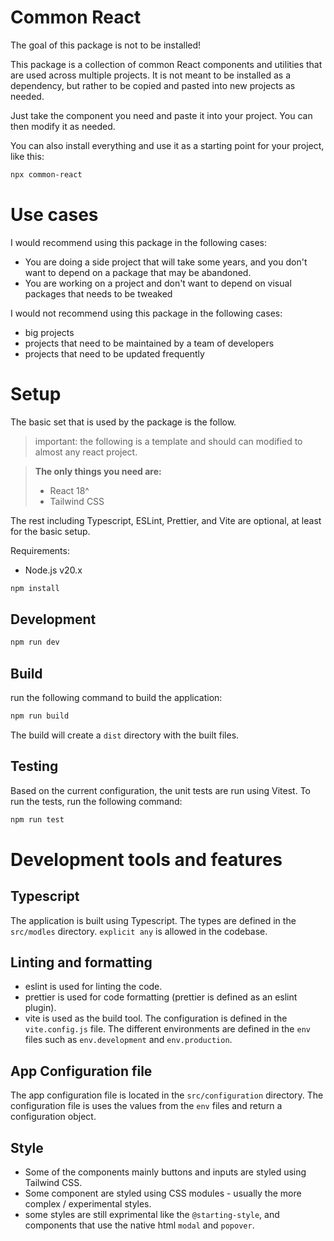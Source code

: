 # Common React

The goal of this package is not to be installed!

This package is a collection of common React components and utilities that are used across multiple projects. It is not meant to be installed as a dependency, but rather to be copied and pasted into new projects as needed.

Just take the component you need and paste it into your project. You can then modify it as needed.

You can also install everything and use it as a starting point for your project, like this:

```bash
npx common-react
```

# Use cases 

I would recommend using this package in the following cases:

- You are doing a side project that will take some years, and you don't want to depend on a package that may be abandoned.
- You are working on a project and don't want to depend on visual packages that needs to be tweaked

I would not recommend using this package in the following cases:
- big projects 
- projects that need to be maintained by a team of developers
- projects that need to be updated frequently


# Setup 

The basic set that is used by the package is the follow.

> important: the following is a template and should can modified to almost any react project.


> **The only things you need are:**
> - React 18^
> - Tailwind CSS

The rest including Typescript, ESLint, Prettier, and Vite are optional, at least for the basic setup.



Requirements:

- Node.js v20.x

```bash
npm install
```

## Development

```bash
npm run dev
```

## Build

run the following command to build the application:

```bash
npm run build
```

The build will create a `dist` directory with the built files.

## Testing

Based on the current configuration, the unit tests are run using Vitest.
To run the tests, run the following command:

```bash
npm run test
```

# Development tools and features

## Typescript

The application is built using Typescript. The types are defined in the `src/modles` directory.
`explicit any` is allowed in the codebase.

## Linting and formatting

- eslint is used for linting the code.
- prettier is used for code formatting (prettier is defined as an eslint plugin).
- vite is used as the build tool. The configuration is defined in the `vite.config.js` file. The different environments
  are
  defined in the `env` files such as `env.development` and `env.production`.

## App Configuration file

The app configuration file is located in the `src/configuration` directory.
The configuration file is uses the values from the `env` files and return a configuration object.

## Style

- Some of the components mainly buttons and inputs are styled using Tailwind CSS.
- Some component are styled using CSS modules - usually the more complex / experimental styles.
- some styles are still exprimental like the `@starting-style`, and components that use the native html `modal`
  and `popover`.


